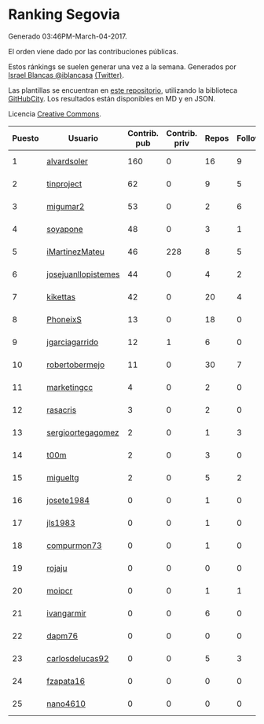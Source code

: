# Ranking Segovia

Generado 03:46PM-March-04-2017.

El orden viene dado por las contribuciones públicas.

Estos ránkings se suelen generar una vez a la semana. Generados por [Israel Blancas @iblancasa](https://github.com/iblancasa/) [(Twitter)](https://twitter.com/iblancasa).

Las plantillas se encuentran en [este repositorio](https://github.com/iblancasa/GH-Spanish-Ranking), utilizando la biblioteca [GitHubCity](https://github.com/iblancasa/GitHubCity). Los resultados están disponibles en MD y en JSON.

Licencia [Creative Commons](https://creativecommons.org/licenses/by/4.0/).

| Puesto   |  Usuario  | Contrib. pub | Contrib. priv |Repos| Followers | Desde |  Avatar  |
|----------|-----------|--------------|---------------|-----|-----------|-------|----------|
|1|[alvardsoler](https://github.com/alvardsoler)|160|0|16|9|2013-04-09|![alvardsoler](https://avatars0.githubusercontent.com/u/4102837)|
|2|[tinproject](https://github.com/tinproject)|62|0|9|5|2013-03-01|![tinproject](https://avatars2.githubusercontent.com/u/3742174)|
|3|[migumar2](https://github.com/migumar2)|53|0|2|6|2011-05-31|![migumar2](https://avatars3.githubusercontent.com/u/819947)|
|4|[soyapone](https://github.com/soyapone)|48|0|3|1|2015-07-05|![soyapone](https://avatars2.githubusercontent.com/u/13187123)|
|5|[iMartinezMateu](https://github.com/iMartinezMateu)|46|228|8|5|2014-10-19|![iMartinezMateu](https://avatars3.githubusercontent.com/u/9308066)|
|6|[josejuanllopistemes](https://github.com/josejuanllopistemes)|44|0|4|2|2015-05-28|![josejuanllopistemes](https://avatars1.githubusercontent.com/u/12647640)|
|7|[kikettas](https://github.com/kikettas)|42|0|20|4|2014-10-08|![kikettas](https://avatars2.githubusercontent.com/u/9082270)|
|8|[PhoneixS](https://github.com/PhoneixS)|13|0|18|0|2011-12-22|![PhoneixS](https://avatars1.githubusercontent.com/u/1279539)|
|9|[jgarciagarrido](https://github.com/jgarciagarrido)|12|1|6|0|2011-03-14|![jgarciagarrido](https://avatars2.githubusercontent.com/u/669304)|
|10|[robertobermejo](https://github.com/robertobermejo)|11|0|30|7|2010-03-13|![robertobermejo](https://avatars0.githubusercontent.com/u/221931)|
|11|[marketingcc](https://github.com/marketingcc)|4|0|2|0|2016-10-02|![marketingcc](https://avatars2.githubusercontent.com/u/22571796)|
|12|[rasacris](https://github.com/rasacris)|3|0|2|0|2016-03-23|![rasacris](https://avatars0.githubusercontent.com/u/18039000)|
|13|[sergioortegagomez](https://github.com/sergioortegagomez)|2|0|1|3|2014-09-14|![sergioortegagomez](https://avatars3.githubusercontent.com/u/8767128)|
|14|[t00m](https://github.com/t00m)|2|0|3|0|2010-09-03|![t00m](https://avatars3.githubusercontent.com/u/386662)|
|15|[migueltg](https://github.com/migueltg)|2|0|5|2|2014-09-02|![migueltg](https://avatars0.githubusercontent.com/u/8627136)|
|16|[josete1984](https://github.com/josete1984)|0|0|1|0|2014-07-26|![josete1984](https://avatars3.githubusercontent.com/u/8276324)|
|17|[jls1983](https://github.com/jls1983)|0|0|1|0|2015-03-03|![jls1983](https://avatars0.githubusercontent.com/u/11294500)|
|18|[compurmon73](https://github.com/compurmon73)|0|0|1|0|2015-01-18|![compurmon73](https://avatars1.githubusercontent.com/u/10585514)|
|19|[rojaju](https://github.com/rojaju)|0|0|0|0|2013-02-18|![rojaju](https://avatars1.githubusercontent.com/u/3624575)|
|20|[moipcr](https://github.com/moipcr)|0|0|1|1|2014-12-23|![moipcr](https://avatars1.githubusercontent.com/u/10281984)|
|21|[ivangarmir](https://github.com/ivangarmir)|0|0|6|0|2014-10-08|![ivangarmir](https://avatars1.githubusercontent.com/u/9077592)|
|22|[dapm76](https://github.com/dapm76)|0|0|0|0|2011-03-25|![dapm76](https://avatars0.githubusercontent.com/u/690635)|
|23|[carlosdelucas92](https://github.com/carlosdelucas92)|0|0|5|3|2015-01-27|![carlosdelucas92](https://avatars0.githubusercontent.com/u/10717935)|
|24|[fzapata16](https://github.com/fzapata16)|0|0|0|0|2015-09-01|![fzapata16](https://avatars3.githubusercontent.com/u/14076531)|
|25|[nano4610](https://github.com/nano4610)|0|0|0|0|2015-11-19|![nano4610](https://avatars2.githubusercontent.com/u/15933581)|
